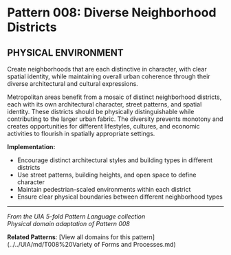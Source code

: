 # Pattern 008: Diverse Neighborhood Districts

## PHYSICAL ENVIRONMENT

Create neighborhoods that are each distinctive in character, with clear spatial identity, while maintaining overall urban coherence through their diverse architectural and cultural expressions.

Metropolitan areas benefit from a mosaic of distinct neighborhood districts, each with its own architectural character, street patterns, and spatial identity. These districts should be physically distinguishable while contributing to the larger urban fabric. The diversity prevents monotony and creates opportunities for different lifestyles, cultures, and economic activities to flourish in spatially appropriate settings.

**Implementation:**
- Encourage distinct architectural styles and building types in different districts
- Use street patterns, building heights, and open space to define character
- Maintain pedestrian-scaled environments within each district
- Ensure clear physical boundaries between different neighborhood types

---

*From the UIA 5-fold Pattern Language collection*  
*Physical domain adaptation of Pattern 008*

**Related Patterns**: [View all domains for this pattern](../../UIA/md/T008%20Variety of Forms and Processes.md)